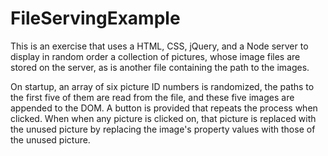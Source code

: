# FileServingExample

This is an exercise that uses a HTML, CSS, jQuery, and a Node server to display in random order a collection of pictures, whose image files are stored on the server, as is another file containing the path to the images.  

On startup, an array of six picture ID numbers is randomized, the paths to the first five of them are read from the file, and these five images are appended to the DOM. A button is provided that repeats the process when clicked.  When when any picture is clicked on, that picture is replaced with the unused picture by replacing the image's property values with those of the unused picture.
